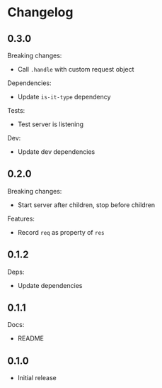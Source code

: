 # Changelog

## 0.3.0

Breaking changes:

* Call `.handle` with custom request object

Dependencies:

* Update `is-it-type` dependency

Tests:

* Test server is listening

Dev:

* Update dev dependencies

## 0.2.0

Breaking changes:

* Start server after children, stop before children

Features:

* Record `req` as property of `res`

## 0.1.2

Deps:

* Update dependencies

## 0.1.1

Docs:

* README

## 0.1.0

* Initial release
